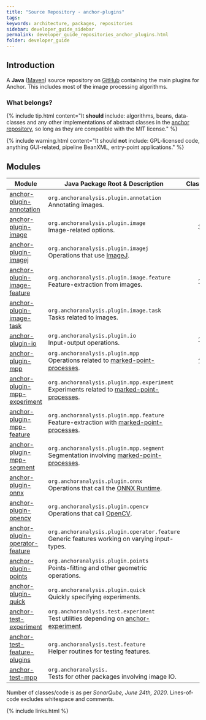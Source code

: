 ```yaml
---
title: "Source Repository - anchor-plugins"
tags:
keywords: architecture, packages, repositories
sidebar: developer_guide_sidebar
permalink: developer_guide_repositories_anchor_plugins.html
folder: developer_guide
---
```


## Introduction

A **Java** ([Maven](/developer_guide_environment_maven.html)) source repository on [GitHub](https://github.com/anchoranalysis/anchor-plugins) containing the main plugins for Anchor. This includes most of the image processing algorithms.

### What belongs?

{% include tip.html content="It **should** include: algorithms, beans, data-classes and any other implementations of abstract classes in the [anchor repository](/developer_guide_repositories_anchor.html), so long as they are compatible with the MIT license." %}

{% include warning.html content="It should **not** include: GPL-licensed code, anything GUI-related, pipeline BeanXML, entry-point applications." %}

## Modules

| Module | Java Package Root &amp; Description  | Classes | Lines&#x2011;of&#x2011;Code |
|------------|------------------|-------------:|-------------:|
| [anchor-plugin-annotation](https://github.com/anchoranalysis/anchor-plugins/tree/master/anchor-plugin-annotation) | `org.anchoranalysis.plugin.annotation`<br>Annotating images. | 36 | 1,989 |
| [anchor-plugin-image](https://github.com/anchoranalysis/anchor-plugins/tree/master/anchor-plugin-image) | `org.anchoranalysis.plugin.image`<br>Image-related options. | 312 | 13,785 |
| [anchor-plugin-imagej](https://github.com/anchoranalysis/anchor-plugins/tree/master/anchor-plugin-imagej) | `org.anchoranalysis.plugin.imagej`<br>Operations that use [ImageJ](https://imagej.net/Welcome). | 33 | 1,987 |
| [anchor-plugin-image-feature](https://github.com/anchoranalysis/anchor-plugins/tree/master/anchor-plugin-image-feature) | `org.anchoranalysis.plugin.image.feature`<br>Feature-extraction from images. | 183 | 6,590 |
| [anchor-plugin-image-task](https://github.com/anchoranalysis/anchor-plugins/tree/master/anchor-plugin-image-task) | `org.anchoranalysis.plugin.image.task`<br>Tasks related to images. | 55 | 3,273 |
| [anchor-plugin-io](https://github.com/anchoranalysis/anchor-plugins/tree/master/anchor-plugin-io) | `org.anchoranalysis.plugin.io`<br>Input-output operations. | 144 | 6,665 |
| [anchor-plugin-mpp](https://github.com/anchoranalysis/anchor-plugins/tree/master/anchor-plugin-mpp) | `org.anchoranalysis.plugin.mpp`<br>Operations related to [marked-point-processes](/user_guide_advanced_marked_point_processes.html). | 113 | 6,142 |
| [anchor-plugin-mpp-experiment](https://github.com/anchoranalysis/anchor-plugins/tree/master/anchor-plugin-mpp-experiment) | `org.anchoranalysis.plugin.mpp.experiment`<br>Experiments related to [marked-point-processes](/user_guide_advanced_marked_point_processes.html). | 35 | 2,641 |
| [anchor-plugin-mpp-feature](https://github.com/anchoranalysis/anchor-plugins/tree/master/anchor-plugin-mpp-feature) | `org.anchoranalysis.plugin.mpp.feature`<br>Feature-extraction with [marked-point-processes](/user_guide_advanced_marked_point_processes.html). | 78 | 2,875 |
| [anchor-plugin-mpp-segment](https://github.com/anchoranalysis/anchor-plugins/tree/master/anchor-plugin-mpp-segment) | `org.anchoranalysis.plugin.mpp.segment`<br>Segmentation involving [marked-point-processes](/user_guide_advanced_marked_point_processes.html). | 95 | 5,056 |
| [anchor-plugin-onnx](https://github.com/anchoranalysis/anchor-plugins/tree/master/anchor-plugin-onnx) | `org.anchoranalysis.plugin.onnx`<br>Operations that call the [ONNX Runtime](https://onnxruntime.ai/). | 5 | 652 |
| [anchor-plugin-opencv](https://github.com/anchoranalysis/anchor-plugins/tree/master/anchor-plugin-opencv) | `org.anchoranalysis.plugin.opencv`<br>Operations that call [OpenCV](https://opencv.org/). | 24 | 1,309 |
| [anchor-plugin-operator-feature](https://github.com/anchoranalysis/anchor-plugins/tree/master/anchor-plugin-operator-feature) | `org.anchoranalysis.plugin.operator.feature`<br>Generic features working on varying input-types. | 35 | 1,004 |
| [anchor-plugin-points](https://github.com/anchoranalysis/anchor-plugins/tree/master/anchor-plugin-points) | `org.anchoranalysis.plugin.points`<br>Points-fitting and other geometric operations. | 33 | 2,036 |
| [anchor-plugin-quick](https://github.com/anchoranalysis/anchor-plugins/tree/master/anchor-plugin-quick) | `org.anchoranalysis.plugin.quick`<br>Quickly specifying experiments. | 28 | 2,087 |
| [anchor-test-experiment](https://github.com/anchoranalysis/anchor-plugins/tree/master/anchor-test-experiment) | `org.anchoranalysis.test.experiment`<br>Test utilities depending on [anchor-experiment](https://github.com/anchoranalysis/anchor/tree/master/anchor-experiment). | 4 | 317 |
| [anchor-test-feature-plugins](https://github.com/anchoranalysis/anchor-plugins/tree/master/anchor-test-feature-plugins) | `org.anchoranalysis.test.feature`<br>Helper routines for testing features. | 13 | 494 |
| [anchor-test-mpp](https://github.com/anchoranalysis/anchor-plugins/tree/master/anchor-test-mpp) | `org.anchoranalysis.`<br>Tests for other packages involving image IO. | - | 68 |

Number of classes/code is as per *SonarQube, June 24th, 2020*. Lines-of-code excludes whitespace and comments.

{% include links.html %}
